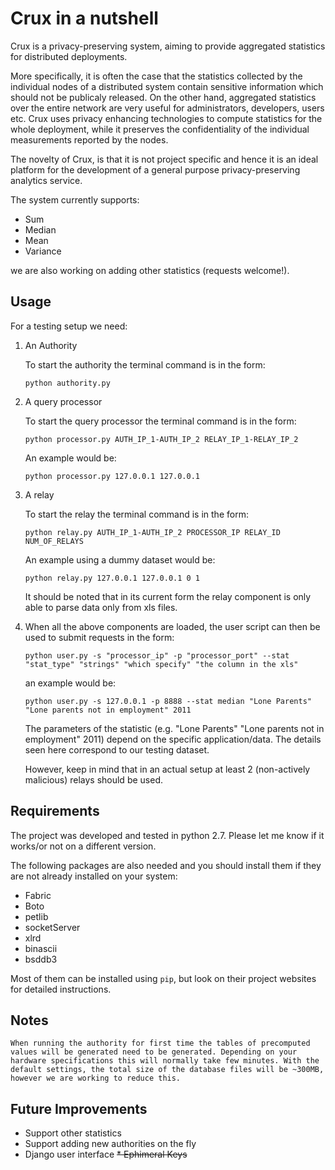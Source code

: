 # Crux in a nutshell


Crux is a privacy-preserving system, aiming to provide aggregated statistics for distributed deployments.

More specifically, it is often the case that the statistics collected by the individual nodes of a distributed system contain sensitive information which should not be publicaly released.
On the other hand, aggregated statistics over the entire network are very useful for administrators, developers, users etc. Crux uses privacy enhancing technologies to compute statistics
for the whole deployment, while it preserves the confidentiality of the individual measurements reported by the nodes.

The novelty of Crux, is that it is not project specific and hence it is an ideal platform for the development of a general purpose privacy-preserving analytics service.


The system currently supports:
* Sum
* Median
* Mean
* Variance

we are also working on adding other statistics (requests welcome!).


## Usage

For a testing setup we need:



1. An Authority


	To start the authority the terminal command is in the form:

	`python authority.py`




1. A query processor


	To start the query processor the terminal command is in the form:

	`python processor.py AUTH_IP_1-AUTH_IP_2 RELAY_IP_1-RELAY_IP_2`


	An example would be:

	`python processor.py 127.0.0.1 127.0.0.1`


1. A relay

	To start the relay the terminal command is in the form:

	`python relay.py AUTH_IP_1-AUTH_IP_2 PROCESSOR_IP RELAY_ID NUM_OF_RELAYS`




	An example using a dummy dataset would be:

	`python relay.py 127.0.0.1 127.0.0.1 0 1`


	It should be noted that in its current form the relay component is only able to parse data only from xls files.



1. When all the above components are loaded, the user script can then be used to submit requests in the form:

	`python user.py -s "processor_ip" -p "processor_port" --stat "stat_type" "strings" "which specify" "the column in the xls"`

	an example would be:

	`python user.py -s 127.0.0.1 -p 8888 --stat median "Lone Parents" "Lone parents not in employment" 2011`


	The parameters of the statistic (e.g. "Lone Parents" "Lone parents not in employment" 2011) depend on the specific application/data. The details seen here correspond to our testing dataset.

	However, keep in mind that in an actual setup at least 2 (non-actively malicious) relays should be used.


## Requirements
The project was developed and tested in python 2.7. Please let me know if it works/or not on a different version.

The following packages are also needed and you should install them if they are not already installed on your system:

* Fabric
* Boto
* petlib
* socketServer
* xlrd
* binascii
* bsddb3

Most of them can be installed using `pip`, but look on their project websites for detailed instructions.


## Notes

	When running the authority for first time the tables of precomputed values will be generated need to be generated. Depending on your hardware specifications this will normally take few minutes. With the default settings, the total size of the database files will be ~300MB, however we are working to reduce this.


## Future Improvements

* Support other statistics
* Support adding new authorities on the fly
* Django user interface
~~* Ephimeral Keys~~
